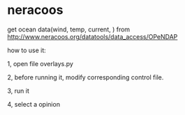 neracoos
========

get ocean data(wind, temp, current,  )  from http://www.neracoos.org/datatools/data_access/OPeNDAP


how to use it:


1, open file overlays.py 

2, before running it, modify corresponding control file. 

3, run it

4, select a opinion 
